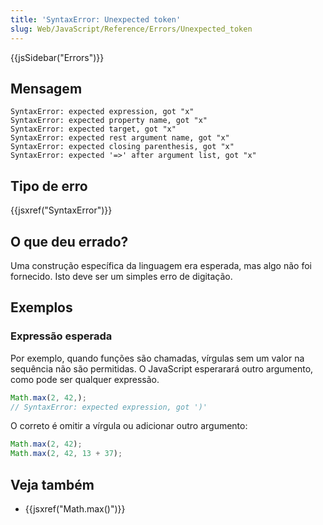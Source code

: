 ```yaml
---
title: 'SyntaxError: Unexpected token'
slug: Web/JavaScript/Reference/Errors/Unexpected_token
---
```

{{jsSidebar("Errors")}}

## Mensagem

```
SyntaxError: expected expression, got "x"
SyntaxError: expected property name, got "x"
SyntaxError: expected target, got "x"
SyntaxError: expected rest argument name, got "x"
SyntaxError: expected closing parenthesis, got "x"
SyntaxError: expected '=>' after argument list, got "x"
```

## Tipo de erro

{{jsxref("SyntaxError")}}

## O que deu errado?

Uma construção específica da linguagem era esperada, mas algo não foi fornecido. Isto deve ser um simples erro de digitação.

## Exemplos

### Expressão esperada

Por exemplo, quando funções são chamadas, vírgulas sem um valor na sequência não são permitidas. O JavaScript esperarará outro argumento, como pode ser qualquer expressão.

```js example-bad
Math.max(2, 42,);
// SyntaxError: expected expression, got ')'
```

O correto é omitir a vírgula ou adicionar outro argumento:

```js example-good
Math.max(2, 42);
Math.max(2, 42, 13 + 37);
```

## Veja também

- {{jsxref("Math.max()")}}
